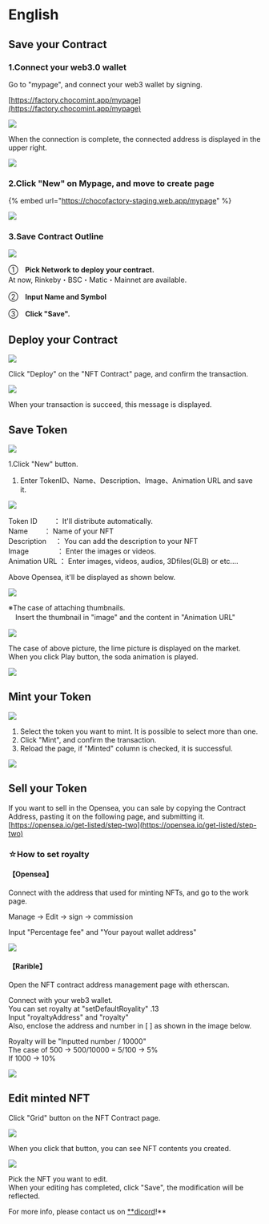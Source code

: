 # English

## Save your Contract

### 1.Connect your web3.0 wallet

Go to "mypage", and connect your web3 wallet by signing.

[https://factory.chocomint.app/mypage](https://factory.chocomint.app/mypage)

![](../../../.gitbook/assets/image%20%2842%29.png)

When the connection is complete, the connected address is displayed in the upper right.

![](../../../.gitbook/assets/image%20%2826%29.png)

### 2.Click "New" on Mypage, and move to create page

{% embed url="https://chocofactory-staging.web.app/mypage" %}

![](../../../.gitbook/assets/image%20%2827%29.png)

### 3.Save Contract Outline

![](../../../.gitbook/assets/image%20%2820%29.png)

①　**Pick Network to deploy your contract.**  
          At now, Rinkeby・BSC・Matic・Mainnet are available.

②　**Input Name and Symbol**

③　**Click "Save".**

## Deploy your Contract

![](../../../.gitbook/assets/image%20%2810%29.png)

Click "Deploy" on the "NFT Contract" page, and confirm the transaction.

![](../../../.gitbook/assets/image%20%281%29.png)

When your transaction is succeed, this message is displayed.

## Save Token

![](../../../.gitbook/assets/image%20%2822%29.png)

1.Click "New" button.

1. Enter TokenID、Name、Description、Image、Animation URL and save it.

![](../../../.gitbook/assets/image%20%2839%29.png)

Token ID　　    ： It'll distribute automatically.  
Name　　         ： Name of your NFT   
Description　   ： You can add the description to your NFT  
Image　　　　： Enter the images or videos.  
Animation URL ： Enter images, videos, audios, 3Dfiles\(GLB\) or etc....

Above Opensea, it'll be displayed as shown below.

![](../../../.gitbook/assets/image%20%2824%29.png)

※The case of attaching thumbnails.  
　Insert the thumbnail in "image" and the content in "Animation URL"

![](../../../.gitbook/assets/image%20%2844%29.png)

The case of above picture, the lime picture is displayed on the market.  
When you click Play button, the soda animation is played.

![](../../../.gitbook/assets/image%20%2829%29.png)

## Mint your Token

![](../../../.gitbook/assets/image%20%2832%29.png)

1. Select  the token you want to mint. It is possible to select more than one.
2. Click "Mint", and confirm the transaction.
3. Reload the page, if "Minted" column is checked, it is successful.

![](../../../.gitbook/assets/image%20%285%29.png)

## Sell your Token

If you want to sell in the Opensea, you can sale by copying the Contract Address, pasting it on the following page, and submitting it.  
[https://opensea.io/get-listed/step-two](https://opensea.io/get-listed/step-two)

### ☆How to set royalty

#### 【Opensea】

Connect with the address that used for minting NFTs, and go to the work page.

Manage → Edit → sign → commission  
  
Input "Percentage fee" and "Your payout wallet address"  


![](../../../.gitbook/assets/image%20%2823%29.png)

#### 【Rarible】

Open the NFT contract address management page with etherscan.

Connect with your web3 wallet.  
You can set royalty at "setDefaultRoyality" .13  
Input "royaltyAddress" and "royalty"  
Also, enclose the address and number in \[ \] as shown in the image below.

Royalty will be  "Inputted number / 10000"  
  The case of 500 → 500/10000 = 5/100 → 5%  
  If 1000 → 10%

![](../../../.gitbook/assets/image%20%2821%29.png)

## Edit minted NFT

Click "Grid" button on the NFT Contract page.

![](../../../.gitbook/assets/image%20%2848%29.png)

When you click that button, you can see NFT contents you created.

![](../../../.gitbook/assets/image%20%2812%29.png)

Pick the NFT you want to edit.  
When your editing has completed, click "Save", the modification will be reflected.

For more info, please contact us on [\*\*dicord](https://discord.gg/EaCUBgAu)!\*\*

